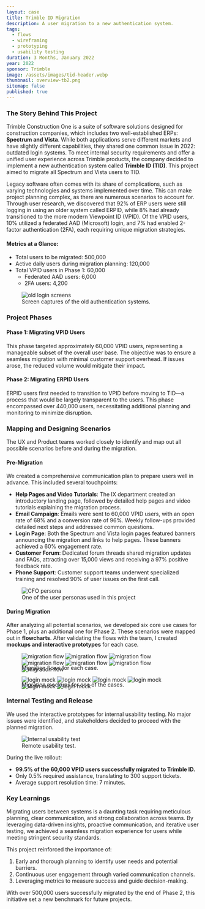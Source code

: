 ```yaml
---
layout: case
title: Trimble ID Migration
description: A user migration to a new authentication system.
tags: 
  - flows
  - wireframing
  - prototyping
  - usability testing
duration: 3 Months, January 2022
year: 2022
sponsor: Trimble
image: /assets/images/tid-header.webp
thumbnail: overview-tb2.png
sitemap: false
published: true
---
```


### The Story Behind This Project

Trimble Construction One is a suite of software solutions designed for construction companies, which includes two well-established ERPs: **Spectrum and Vista**. While both applications serve different markets and have slightly different capabilities, they shared one common issue in 2022: outdated login systems. To meet internal security requirements and offer a unified user experience across Trimble products, the company decided to implement a new authentication system called **Trimble ID (TID)**. This project aimed to migrate all Spectrum and Vista users to TID.

Legacy software often comes with its share of complications, such as varying technologies and systems implemented over time. This can make project planning complex, as there are numerous scenarios to account for. Through user research, we discovered that 92% of ERP users were still logging in using an older system called ERPID, while 8% had already transitioned to the more modern Viewpoint ID (VPID). Of the VPID users, 10% utilized a federated AAD (Microsoft) login, and 7% had enabled 2-factor authentication (2FA), each requiring unique migration strategies.

#### Metrics at a Glance:

- Total users to be migrated: 500,000
- Active daily users during migration planning: 120,000
- Total VPID users in Phase 1: 60,000
  - Federated AAD users: 6,000
  - 2FA users: 4,200

<figure><img src="/assets/images/tid-old_login.png" alt="old login screens"><figcaption>Screen captures of the old authentication systems.</figcaption></figure>

### Project Phases

#### Phase 1: Migrating VPID Users

This phase targeted approximately 60,000 VPID users, representing a manageable subset of the overall user base. The objective was to ensure a seamless migration with minimal customer support overhead. If issues arose, the reduced volume would mitigate their impact.

#### Phase 2: Migrating ERPID Users

ERPID users first needed to transition to VPID before moving to TID—a process that would be largely transparent to the users. This phase encompassed over 440,000 users, necessitating additional planning and monitoring to minimize disruption.

### Mapping and Designing Scenarios

The UX and Product teams worked closely to identify and map out all possible scenarios before and during the migration.

#### Pre-Migration

We created a comprehensive communication plan to prepare users well in advance. This included several touchpoints:

- **Help Pages and Video Tutorials**: The IX department created an introductory landing page, followed by detailed help pages and video tutorials explaining the migration process. 
- **Email Campaign**: Emails were sent to 60,000 VPID users, with an open rate of 68% and a conversion rate of 96%. Weekly follow-ups provided detailed next steps and addressed common questions.
- **Login Page**: Both the Spectrum and Vista login pages featured banners announcing the migration and links to help pages. These banners achieved a 60% engagement rate.
- **Customer Forum**: Dedicated forum threads shared migration updates and FAQs, attracting over 15,000 views and receiving a 97% positive feedback rate.
- **Phone Support**: Customer support teams underwent specialized training and resolved 90% of user issues on the first call.

<figure><img src="/assets/images/tid-persona.png" alt="CFO persona"><figcaption>One of the user personas used in this project</figcaption></figure>

#### During Migration

After analyzing all potential scenarios, we developed six core use cases for Phase 1, plus an additional one for Phase 2. These scenarios were mapped out in **flowcharts**. After validating the flows with the team, I created **mockups and interactive prototypes** for each case.

<figure>
  <div class="carousel" data-flickity='{ "imagesLoaded": true, "percentPosition": false }'>
    <img src="/assets/images/tid-case1_2.png" alt="migration flow">
    <img src="/assets/images/tid-case3.png" alt="migration flow">
    <img src="/assets/images/tid-case4.png" alt="migration flow">
    <img src="/assets/images/tid-case4b.png" alt="migration flow">
    <img src="/assets/images/tid-case5.png" alt="migration flow">
    <img src="/assets/images/tid-case6.png" alt="migration flow">
    <img src="/assets/images/tid-case7.png" alt="migration flow">
  </div>
  <figcaption style="margin-top:-1.5em;">Migration flows for each case.</figcaption>
</figure>

<figure>
  <div class="carousel" data-flickity='{ "imagesLoaded": true, "percentPosition": false }'>
    <img src="/assets/images/tid-mock1.png" alt="login mock">
    <img src="/assets/images/tid-mock2.png" alt="login mock">
    <img src="/assets/images/tid-mock3.jpg" alt="login mock">
    <img src="/assets/images/tid-mock4.png" alt="login mock">
    <img src="/assets/images/tid-mock5.png" alt="login mock">
    <img src="/assets/images/tid-mock6.png" alt="login mock">
  </div>
  <figcaption style="margin-top:-1.5em;">Migration mockups for one of the cases.</figcaption>
</figure>

### Internal Testing and Release

We used the interactive prototypes for internal usability testing. No major issues were identified, and stakeholders decided to proceed with the planned migration.

<figure><img src="/assets/images/tid-usabilitytest.webp" alt="Internal usability test"><figcaption>
Remote usability test.</figcaption></figure>

During the live rollout:
- **99.5% of the 60,000 VPID users successfully migrated to Trimble ID.**
- Only 0.5% required assistance, translating to 300 support tickets.
- Average support resolution time: 7 minutes.

### Key Learnings

Migrating users between systems is a daunting task requiring meticulous planning, clear communication, and strong collaboration across teams. By leveraging data-driven insights, proactive communication, and iterative user testing, we achieved a seamless migration experience for users while meeting stringent security standards.

This project reinforced the importance of:

1. Early and thorough planning to identify user needs and potential barriers.
2. Continuous user engagement through varied communication channels.
3. Leveraging metrics to measure success and guide decision-making.

With over 500,000 users successfully migrated by the end of Phase 2, this initiative set a new benchmark for future projects.

<script src="/assets/js/flickity.js"></script>
